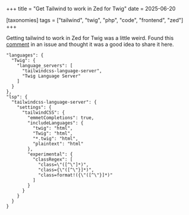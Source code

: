 +++
title = "Get Tailwind to work in Zed for Twig"
date = 2025-06-20

[taxonomies]
tags = ["tailwind", "twig", "php", "code", "frontend", "zed"]
+++

Getting tailwind to work in Zed for Twig was a little weird. Found this <a href="https://github.com/zed-industries/zed/issues/16548#issuecomment-2309813740" target="_blank">comment</a> in an issue and thought it was a good idea to share it here.

<!-- more -->

```
"languages": {
  "Twig": {
    "language_servers": [
      "tailwindcss-language-server",
      "Twig Language Server"
    ]
  }
},
"lsp": {
  "tailwindcss-language-server": {
    "settings": {
      "tailwindCSS": {
        "emmetCompletions": true,
        "includeLanguages": {
          "twig": "html",
          "Twig": "html",
          "*.twig": "html",
          "plaintext": "html"
        },
        "experimental": {
          "classRegex": [
            "class=\"([^\"]*)",
            "class={\"([^\"}]*)",
            "class=format!({\"([^\"}]*)"
          ]
        }
      }
    }
  }
}
  ```
